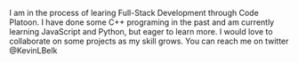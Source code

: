 I am in the process of learing Full-Stack Development through Code Platoon. I have done some C++ programing in the past and am currently learning JavaScript and Python, but eager to learn more. I would love to collaborate on some projects as my skill grows. You can reach me on twitter @KevinLBelk



<!---
- 👋 Hi, I’m @K-Belk
- 👀 I’m interested in ...
- 🌱 I’m currently learning ...
- 💞️ I’m looking to collaborate on ...
- 📫 How to reach me ...
 --->

<!---
K-Belk/K-Belk is a ✨ special ✨ repository because its `README.md` (this file) appears on your GitHub profile.
You can click the Preview link to take a look at your changes.
--->
